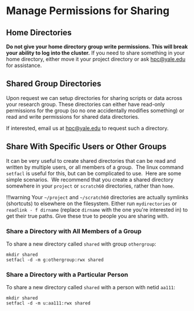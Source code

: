 # Manage Permissions for Sharing

## Home Directories

**Do not give your home directory group write permissions. This will break your ability to log into the cluster.**  If you need to share something in your home directory, either move it your project directory or ask [hpc@yale.edu](mailto:hpc@yale.edu) for assistance.

## Shared Group Directories

Upon request we can setup directories for sharing scripts or data across your research group. These directories can either have read-only permissions for the group (so no one accidentally modifies something) or read and write permissions for shared data directories.

If interested, email us at [hpc@yale.edu](mailto:hpc@yale.edu) to request such a directory.

## Share With Specific Users or Other Groups

It can be very useful to create shared directories that can be read and written by multiple users, or all members of a group.  The linux command `setfacl` is useful for this, but can be complicated to use.  Here are some simple scenarios.  We recommend that you create a shared directory somewhere in your `project` or `scratch60` directories, rather than `home`.

!!!warning
    Your `~/project` and `~/scratch60` directories are actually symlinks (shortcuts) to elsewhere on the filesystem. Either run `mydirectories` or `readlink - f dirname` (replace `dirname` with the one you're interested in) to get their true paths. Give these true to people you are sharing with.

### Share a Directory with All Members of a Group

To share a new directory called `shared` with group `othergroup`:

```
mkdir shared
setfacl -d -m g:othergroup:rwx shared
```

### Share a Directory with a Particular Person

To share a new directory called `shared` with a person with netid `aa111`:

```
mkdir shared
setfacl -d -m u:aa111:rwx shared
```
